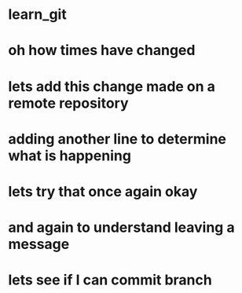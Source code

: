 # learn_git
# oh how times have changed
# lets add this change made on a remote repository
# adding another line to determine what is happening
# lets try that once again okay
# and again to understand leaving a message
# lets see if I can commit branch

